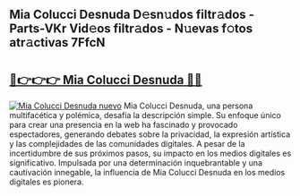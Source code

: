 ## Mia Colucci Desnuda D𝚎sn𝚞dos filtr𝚊dos - Parts-VKr Vid𝚎os filtr𝚊dos - N𝚞evas f𝚘tos atr𝚊ctivas 7FfcN

# <h2><a href="http://mbc8ih8.tromn.icu/?c=Mia+Colucci+Desnuda">🔗👉👉👉 Mia Colucci Desnuda 🔗🔗</a></h2>

[![Mia Colucci Desnuda nuevo](https://i.imgur.com/pEAQMta.gif)](http://mbc8ih8.tromn.icu/?c=Mia+Colucci+Desnuda)
Mia Colucci Desnuda, una persona multifacética y polémica, desafía la descripción simple. Su enfoque único para crear una presencia en la web ha fascinado y provocado espectadores, generando debates sobre la privacidad, la expresión artística y las complejidades de las comunidades digitales. A pesar de la incertidumbre de sus próximos pasos, su impacto en los medios digitales es significativo. Impulsada por una determinación inquebrantable y una cautivación innegable, la influencia de Mia Colucci Desnuda en los medios digitales es pionera.
